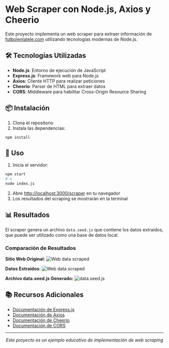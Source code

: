 # Web Scraper con Node.js, Axios y Cheerio

Este proyecto implementa un web scraper para extraer información de [futbolenlatele.com](https://www.futbolenlatele.com/) utilizando tecnologías modernas de Node.js.

## 🛠️ Tecnologías Utilizadas

- **Node.js**: Entorno de ejecución de JavaScript
- **Express.js**: Framework web para Node.js
- **Axios**: Cliente HTTP para realizar peticiones
- **Cheerio**: Parser de HTML para extraer datos
- **CORS**: Middleware para habilitar Cross-Origin Resource Sharing

## 📦 Instalación

1. Clona el repositorio
2. Instala las dependencias:
```bash
npm install
```

## 🚀 Uso

1. Inicia el servidor:
```bash
npm start
# o
node index.js
```

2. Abre [http://localhost:3000/scraper](http://localhost:3000/scraper) en tu navegador
3. Los resultados del scraping se mostrarán en la terminal

## 📊 Resultados

El scraper genera un archivo `data.seed.js` que contiene los datos extraídos, que puede ser utilizado como una base de datos local.

### Comparación de Resultados

**Sitio Web Original:**
![Web data scraped](https://user-images.githubusercontent.com/14861253/177007945-8d224eb5-f966-4c3b-bd66-a28b80d23b97.png)

**Datos Extraídos:**
![Web data scraped](https://user-images.githubusercontent.com/14861253/177007928-66aa675b-df9c-40b7-848f-263f7f8444cd.png)

**Archivo data.seed.js Generado:**
![data.seed.js](https://user-images.githubusercontent.com/14861253/177024205-e2e8cd02-75a0-40e4-81c9-71cd9a87a461.png)

## 📚 Recursos Adicionales

- [Documentación de Express.js](https://expressjs.com/)
- [Documentación de Axios](https://axios-http.com/docs/intro)
- [Documentación de Cheerio](https://cheerio.js.org/)
- [Documentación de CORS](https://www.npmjs.com/package/cors)

---

<div align="center">
  <em>Este proyecto es un ejemplo educativo de implementación de web scraping</em>
</div>
